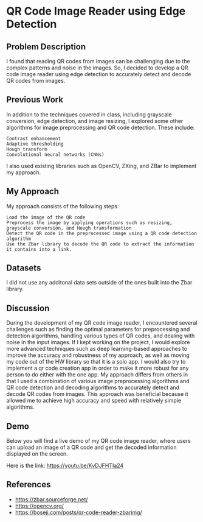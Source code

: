 # QR Code Image Reader using Edge Detection
## Problem Description

I found that reading QR codes from images can be challenging due to the complex patterns and noise in the images. So, I decided to develop a QR code image reader using edge detection to accurately detect and decode QR codes from images.
## Previous Work

In addition to the techniques covered in class, including grayscale conversion, edge detection, and image resizing, I explored some other algorithms for image preprocessing and QR code detection. These include:

    Contrast enhancement
    Adaptive thresholding
    Hough transform
    Convolutional neural networks (CNNs)

I also used existing libraries such as OpenCV, ZXing, and ZBar to implement my approach.
## My Approach

My approach consists of the following steps:

    Load the image of the QR code
    Preprocess the image by applying operations such as resizing, grayscale conversion, and Hough transformation
    Detect the QR code in the preprocessed image using a QR code detection algorithm
    Use the Zbar library to decode the QR code to extract the information it contains into a link. 

## Datasets

I did not use any additonal data sets outside of the ones built into the Zbar library. 

## Discussion

During the development of my QR code image reader, I encountered several challenges such as finding the optimal parameters for preprocessing and detection algorithms, handling various types of QR codes, and dealing with noise in the input images. If I kept working on the project, I would explore more advanced techniques such as deep learning-based approaches to improve the accuracy and robustness of my approach, as well as moving my code out of the HW library so that it is a solo app. I would also try to implement a qr code creation app in order to make it more robust for any person to do either with the one app. My approach differs from others in that I used a combination of various image preprocessing algorithms and QR code detection and decoding algorithms to accurately detect and decode QR codes from images. This approach was beneficial because it allowed me to achieve high accuracy and speed with relatively simple algorithms.
## Demo

Below you will find a live demo of my QR code image reader, where users can upload an image of a QR code and get the decoded information displayed on the screen.

Here is the link: https://youtu.be/KvDJFHTIa24

## References

- https://zbar.sourceforge.net/
- https://opencv.org/
- https://boseji.com/posts/qr-code-reader-zbarimg/
